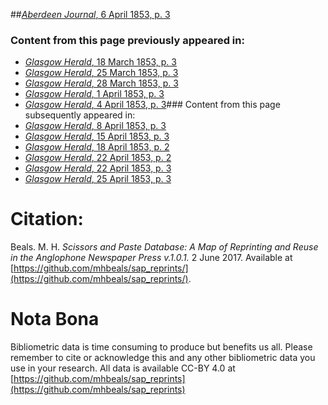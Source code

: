 ##[*Aberdeen Journal*, 6 April 1853, p. 3](https://mhbeals.github.io/sap_html/Aberdeen-Journal/Aberdeen-Journal-6-April-1853-p-3)

### Content from this page previously appeared in:
+ [*Glasgow Herald*, 18 March 1853, p. 3](https://mhbeals.github.io/sap_html/Glasgow-Herald/Glasgow-Herald-18-March-1853-p-3)
+ [*Glasgow Herald*, 25 March 1853, p. 3](https://mhbeals.github.io/sap_html/Glasgow-Herald/Glasgow-Herald-25-March-1853-p-3)
+ [*Glasgow Herald*, 28 March 1853, p. 3](https://mhbeals.github.io/sap_html/Glasgow-Herald/Glasgow-Herald-28-March-1853-p-3)
+ [*Glasgow Herald*, 1 April 1853, p. 3](https://mhbeals.github.io/sap_html/Glasgow-Herald/Glasgow-Herald-1-April-1853-p-3)
+ [*Glasgow Herald*, 4 April 1853, p. 3](https://mhbeals.github.io/sap_html/Glasgow-Herald/Glasgow-Herald-4-April-1853-p-3)### Content from this page subsequently appeared in:
+ [*Glasgow Herald*, 8 April 1853, p. 3](https://mhbeals.github.io/sap_html/Glasgow-Herald/Glasgow-Herald-8-April-1853-p-3)
+ [*Glasgow Herald*, 15 April 1853, p. 3](https://mhbeals.github.io/sap_html/Glasgow-Herald/Glasgow-Herald-15-April-1853-p-3)
+ [*Glasgow Herald*, 18 April 1853, p. 2](https://mhbeals.github.io/sap_html/Glasgow-Herald/Glasgow-Herald-18-April-1853-p-2)
+ [*Glasgow Herald*, 22 April 1853, p. 2](https://mhbeals.github.io/sap_html/Glasgow-Herald/Glasgow-Herald-22-April-1853-p-2)
+ [*Glasgow Herald*, 22 April 1853, p. 3](https://mhbeals.github.io/sap_html/Glasgow-Herald/Glasgow-Herald-22-April-1853-p-3)
+ [*Glasgow Herald*, 25 April 1853, p. 3](https://mhbeals.github.io/sap_html/Glasgow-Herald/Glasgow-Herald-25-April-1853-p-3)
                    
# Citation: 

Beals. M. H. *Scissors and Paste Database: A Map of Reprinting and Reuse in the Anglophone Newspaper Press v.1.0.1.* 2 June 2017. Available at [https://github.com/mhbeals/sap_reprints/](https://github.com/mhbeals/sap_reprints/). 
                    
# Nota Bona

Bibliometric data is time consuming to produce but benefits us all. Please remember to cite or acknowledge this and any other bibliometric data you use in your research. All data is available CC-BY 4.0 at [https://github.com/mhbeals/sap_reprints](https://github.com/mhbeals/sap_reprints)